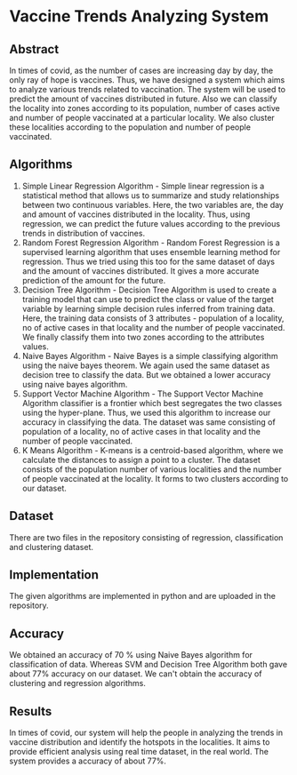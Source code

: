 # Vaccine Trends Analyzing System<br>

## Abstract<br>
In times of covid, as the number of cases are increasing day by day, the only ray of hope is vaccines. Thus, we have designed a system which aims to analyze various trends related to vaccination. The system will be used to predict the amount of vaccines distributed in future. Also we can classify the locality into zones according to its population, number of cases active and number of people vaccinated at a particular locality. We also cluster these localities according to the population and number of people vaccinated. <br>
## Algorithms<br>
1.  Simple Linear Regression Algorithm - Simple linear regression is a statistical method that allows us to summarize and study relationships between two continuous variables. Here, the two variables are, the day and amount of vaccines distributed in the locality. Thus, using regression, we can predict the future values according to the previous trends in distribution of vaccines.
2. Random Forest Regression Algorithm - Random Forest Regression is a supervised learning algorithm that uses ensemble learning method for regression. Thus we tried using this too for the same dataset of days and the amount of vaccines distributed. It gives a more accurate prediction of the amount for the future.
3. Decision Tree Algorithm - Decision Tree Algorithm is used to create a training model that can use to predict the class or value of the target variable by learning simple decision rules inferred from training data. Here, the training data consists of 3 attributes - population of a locality, no of active cases in that locality and the number of people vaccinated. We finally classify them into two zones according to the attributes values.
4. Naive Bayes Algorithm - Naive Bayes is a simple classifying algorithm using the naive bayes theorem. We again used the same dataset as decision tree to classify the data. But we obtained a lower accuracy using naive bayes algorithm.
5. Support Vector Machine Algorithm - The Support Vector Machine Algorithm classifier is a frontier which best segregates the two classes using the hyper-plane. Thus, we used this algorithm to increase our accuracy in classifying the data. The dataset was same consisting of population of a locality, no of active cases in that locality and the number of people vaccinated. 
6. K Means Algorithm - K-means is a centroid-based algorithm, where we calculate the distances to assign a point to a cluster. The dataset consists of the population number of various localities and the number of people vaccinated at the locality. It forms to two clusters according to our dataset. 

## Dataset 
There are two files in the repository consisting of regression, classification and clustering dataset.

## Implementation 
The given algorithms are implemented in python and are uploaded in the repository.

## Accuracy
We obtained an accuracy of 70 % using Naive Bayes algorithm for classification of data. Whereas SVM and Decision Tree Algorithm both gave about 77% accuracy on our dataset.
We can't obtain the accuracy of clustering and regression algorithms.

## Results
In times of covid, our system will help the people in analyzing the trends in vaccine distribution and identify the hotspots in the localities. It aims to provide efficient analysis using real time dataset, in the real world. The system provides a accuracy of about 77%. 

